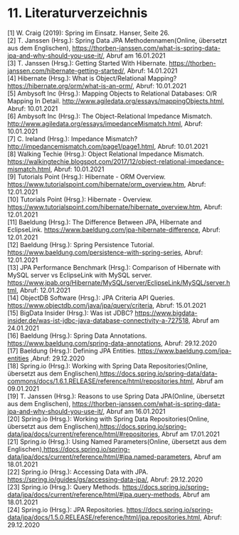 # 11. Literaturverzeichnis
[1] W. Craig (2019): Spring im Einsatz. Hanser, Seite 26.  
[2] T. Janssen (Hrsg.): Spring Data JPA Methodennamen(Online, übersetzt aus dem Englischen), https://thorben-janssen.com/what-is-spring-data-jpa-and-why-should-you-use-it/, Abruf am 16.01.2021  
[3] T. Janssen (Hrsg.): Getting Started With Hibernate. https://thorben-janssen.com/hibernate-getting-started/, Abruf: 14.01.2021  
[4] Hibernate (Hrsg.): What is Object/Relational Mapping? https://hibernate.org/orm/what-is-an-orm/, Abruf: 10.01.2021  
[5] Ambysoft Inc (Hrsg.): Mapping Objects to Relational Databases: O/R Mapping In Detail. http://www.agiledata.org/essays/mappingObjects.html, Abruf: 10.01.2021  
[6] Ambysoft Inc (Hrsg.): The Object-Relational Impedance Mismatch. http://www.agiledata.org/essays/impedanceMismatch.html, Abruf: 10.01.2021  
[7] C. Ireland (Hrsg.): Impedance Mismatch? http://impedancemismatch.com/page1/page1.html, Abruf: 10.01.2021  
[8] Walking Techie (Hrsg.): Object Relational Impedance Mismatch. https://walkingtechie.blogspot.com/2017/12/object-relational-impedance-mismatch.html, Abruf: 10.01.2021  
[9] Tutorials Point (Hrsg.): Hibernate - ORM Overview. https://www.tutorialspoint.com/hibernate/orm_overview.htm, Abruf: 12.01.2021  
[10] Tutorials Point (Hrsg.): Hibernate - Overview. https://www.tutorialspoint.com/hibernate/hibernate_overview.htm, Abruf: 12.01.2021  
[11] Baeldung (Hrsg.): The Difference Between JPA, Hibernate and EclipseLink. https://www.baeldung.com/jpa-hibernate-difference, Abruf: 12.01.2021  
[12] Baeldung (Hrsg.): Spring Persistence Tutorial. https://www.baeldung.com/persistence-with-spring-series, Abruf: 12.01.2021  
[13] JPA Performance Benchmark (Hrsg.): Comparison of Hibernate with MySQL server vs EclipseLink with MySQL server. https://www.jpab.org/Hibernate/MySQL/server/EclipseLink/MySQL/server.html, Abruf: 12.01.2021    
[14] ObjectDB Software (Hrsg.): JPA Criteria API Queries. https://www.objectdb.com/java/jpa/query/criteria, Abruf: 15.01.2021  
[15] BigData Insider (Hrsg.): Was ist JDBC? https://www.bigdata-insider.de/was-ist-jdbc-java-database-connectivity-a-727518, Abruf am 24.01.2021  
[16] Baeldung (Hrsg.): Spring Data Annotations. https://www.baeldung.com/spring-data-annotations, Abruf: 29.12.2020  
[17] Baeldung (Hrsg.): Defining JPA Entities. https://www.baeldung.com/jpa-entities ,Abruf: 29.12.2020  
[18] Spring.io (Hrsg.): Working with Spring Data Repositories(Online, übersetzt aus dem Englischen),https://docs.spring.io/spring-data/data-commons/docs/1.6.1.RELEASE/reference/html/repositories.html, Abruf am 09.01.2021  
[19] T. Janssen (Hrsg.): Reasons to use Spring Data JPA(Online, übersetzt aus dem Englischen), https://thorben-janssen.com/what-is-spring-data-jpa-and-why-should-you-use-it/, Abruf am 16.01.2021  
[20] Spring.io (Hrsg.): Working with Spring Data Repositories(Online, übersetzt aus dem Englischen),https://docs.spring.io/spring-data/jpa/docs/current/reference/html/#repositories, Abruf am 17.01.2021  
[21] Spring.io (Hrsg.): Using Named Parameters(Online, übersetzt aus dem Englischen),https://docs.spring.io/spring-data/jpa/docs/current/reference/html/#jpa.named-parameters, Abruf am 18.01.2021  
[22] Spring.io (Hrsg.): Accessing Data with JPA. https://spring.io/guides/gs/accessing-data-jpa/, Abruf: 29.12.2020  
[23] Spring.io (Hrsg.): Query Methods. https://docs.spring.io/spring-data/jpa/docs/current/reference/html/#jpa.query-methods, Abruf am 18.01.2021  
[24] Spring.io (Hrsg.): JPA Repositories. https://docs.spring.io/spring-data/jpa/docs/1.5.0.RELEASE/reference/html/jpa.repositories.html, Abruf: 29.12.2020  

